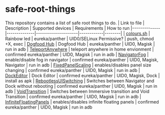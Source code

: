 # safe-root-things
This repository contains a list of safe root things to do.
| Link to file | Description | Supported devices | Requirements | How to run
|--------------|--------------|---------------------|------------|--------|
| [colours.sh](https://github.com/Toastconcern/safe-root-things/blob/main/things/colours.sh)         | Rainbow led | eureka/panther | UID0/SELinux Permissive? | push, chmod +X, exec
| [Dogfood Hub](https://github.com/Toastconcern/safe-root-things/blob/main/things/dogfood_hub.md)         | Dogfood Hub | eureka/panther | UID0, Magisk | run in adb
| [TeleportAnywhere](https://github.com/Toastconcern/safe-root-things/blob/main/things/disable_teleport_limit_in_home_environment.md) | teleport anywhere in home envionment | confirmed eureka/panther | UID0, Magisk | run in adb
| [NavigatorFog](https://github.com/Toastconcern/safe-root-things/blob/main/things/navigator_background_fog.md) | enable/disable fog in navigator | confirmed eureka/panther | UID0, Magisk, Navigator | run in adb
| [FixedPanelScaling](https://github.com/Toastconcern/safe-root-things/blob/main/things/fixed_panels.md) | enables/disables panel size changing | confirmed eureka/panther | UID0, Magisk | run in adb
| [DockEditor](https://github.com/Lumince/DockEditor) | Dock Editor | confirmed eureka/panther | UID0, Magisk, Dock | install as apk
| [RebootlessUISwitching](https://github.com/Toastconcern/safe-root-things/blob/main/things/rebootlessuiswitching.md) | Switches between Navigator and Dock without rebooting | confirmed eureka/panther | UID0, Magisk | run in adb
| [VoidTransition](https://github.com/Toastconcern/safe-root-things/blob/main/things/voidtransition.md) | Switches between Immersive transition and Void Transition | confirmed eureka/panther | UID0, Magisk | run in adb
| [InfiniteFloatingPanels](https://github.com/Toastconcern/safe-root-things/blob/main/things/infinitefloatingpanels.md) | enables/disables infinite floating panels | confirmed eureka/panther | UID0, Magisk | run in adb
